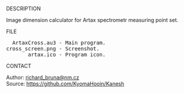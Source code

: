 
DESCRIPTION

Image dimension calculator for Artax spectrometr measuring point set.

FILE

<pre>
  ArtaxCross.au3 - Main program.
cross_screen.png - Screenshot.
       artax.ico - Program icon. 
</pre>

CONTACT

Author: richard_bruna@nm.cz<br>
Source: https://github.com/KyomaHooin/Kanesh

